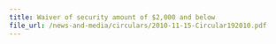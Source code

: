 ```yaml
---
title: Waiver of security amount of $2,000 and below 
file_url: /news-and-media/circulars/2010-11-15-Circular192010.pdf
---
```

